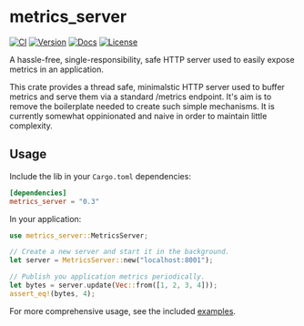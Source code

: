 # metrics_server
[![CI](https://github.com/loshz/metrics_server/actions/workflows/ci.yml/badge.svg)](https://github.com/loshz/metrics_server/actions/workflows/ci.yml)
[![Version](https://img.shields.io/crates/v/metrics_server.svg)](https://crates.io/crates/metrics_server)
[![Docs](https://docs.rs/metrics_server/badge.svg)](https://docs.rs/metrics_server)
[![License](https://img.shields.io/badge/license-MIT-blue.svg)](https://github.com/loshz/metrics_server/blob/main/LICENSE)

A hassle-free, single-responsibility, safe HTTP server used to easily expose metrics in an application.

This crate provides a thread safe, minimalstic HTTP server used to buffer metrics and serve them via a standard /metrics endpoint. It's aim is to remove the boilerplate needed to create such simple mechanisms. It is currently somewhat oppinionated and naive in order to maintain little complexity.

## Usage

Include the lib in your `Cargo.toml` dependencies:
```toml
[dependencies]
metrics_server = "0.3"
```

In your application:
```rust
use metrics_server::MetricsServer;

// Create a new server and start it in the background.
let server = MetricsServer::new("localhost:8001");

// Publish you application metrics periodically.
let bytes = server.update(Vec::from([1, 2, 3, 4]));
assert_eq!(bytes, 4);
```

For more comprehensive usage, see the included [examples](./examples).
